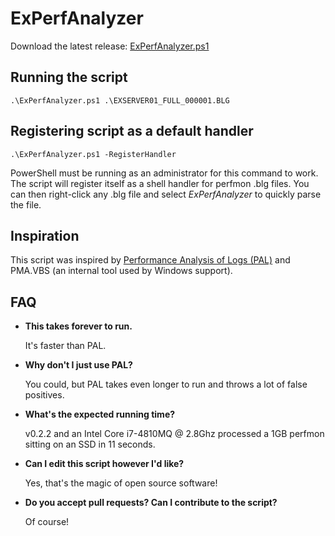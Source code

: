 # ExPerfAnalyzer

Download the latest release: [ExPerfAnalyzer.ps1](https://github.com/microsoft/CSS-Exchange/releases/latest/download/ExPerfAnalyzer.ps1)

## Running the script
    .\ExPerfAnalyzer.ps1 .\EXSERVER01_FULL_000001.BLG

## Registering script as a default handler
    .\ExPerfAnalyzer.ps1 -RegisterHandler
PowerShell must be running as an administrator for this command to work. The script will register itself as a shell handler for perfmon .blg files. You can then right-click any .blg file and select *ExPerfAnalyzer* to quickly parse the file.

## Inspiration
This script was inspired by [Performance Analysis of Logs (PAL)](https://github.com/clinthuffman/PAL) and PMA.VBS (an internal tool used by Windows support).

## FAQ
- **This takes forever to run.**

    It's faster than PAL.

- **Why don't I just use PAL?**

    You could, but PAL takes even longer to run and throws a lot of false positives.

- **What's the expected running time?**

	v0.2.2 and an Intel Core i7-4810MQ @ 2.8Ghz processed a 1GB perfmon sitting on an SSD in 11 seconds.

- **Can I edit this script however I'd like?**

    Yes, that's the magic of open source software!

- **Do you accept pull requests? Can I contribute to the script?**

    Of course!
